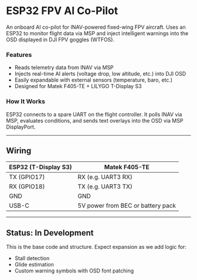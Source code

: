 # ESP32 FPV AI Co-Pilot

An onboard AI co-pilot for INAV-powered fixed-wing FPV aircraft. Uses an ESP32 to monitor flight data via MSP and inject intelligent warnings into the OSD displayed in DJI FPV goggles (WTFOS).

### Features
- Reads telemetry data from INAV via MSP
- Injects real-time AI alerts (voltage drop, low altitude, etc.) into DJI OSD
- Easily expandable with external sensors (temperature, baro, etc.)
- Designed for Matek F405-TE + LILYGO T-Display S3

### How It Works
ESP32 connects to a spare UART on the flight controller. It polls INAV via MSP, evaluates conditions, and sends text overlays into the OSD via MSP DisplayPort.

---

## Wiring
| ESP32 (T-Display S3) | Matek F405-TE |
|----------------------|----------------|
| TX (GPIO17)          | RX (e.g. UART3 RX) |
| RX (GPIO18)          | TX (e.g. UART3 TX) |
| GND                  | GND |
| USB-C                | 5V power from BEC or battery pack |

---

## Status: In Development

This is the base code and structure. Expect expansion as we add logic for:
- Stall detection
- Glide estimation
- Custom warning symbols with OSD font patching
